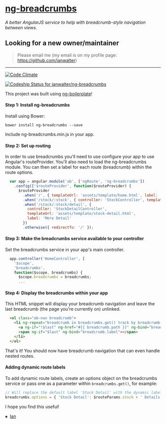 # [ng-breadcrumbs](http://ianwalter.github.io/ng-breadcrumbs/)
*A better AngularJS service to help with breadcrumb-style navigation between views.*

## Looking for a new owner/maintainer  
> Please email me (my email is on my profile page: https://github.com/ianwalter)

---

[![Code Climate](https://codeclimate.com/github/ianwalter/ng-breadcrumbs.png)](https://codeclimate.com/github/ianwalter/ng-breadcrumbs)

[ ![Codeship Status for ianwalter/ng-breadcrumbs](https://codeship.io/projects/31427860-2e0a-0132-95a9-0275b2f5d99e/status)](https://codeship.io/projects/39305)

This project was built using [ng-boilerplate](https://github.com/ianwalter/ng-boilerplate)!

#### Step 1: Install ng-breadcrumbs

Install using Bower:

```
bower install ng-breadcrumbs --save
```

Include ng-breadcrumbs.min.js in your app.

#### Step 2: Set up routing

In order to use breadcrumbs you'll need to use configure your app to use Angular's routeProvider. You'll also need to 
load the ng-breadcrumbs module. You can then set a label for each route (breadcrumb) within the route options.

```javascript
  var app = angular.module('ab', ['ngRoute', 'ng-breadcrumbs'])
    .config(['$routeProvider', function($routeProvider) {
      $routeProvider
        .when('/', { templateUrl: 'assets/template/home.html', label: 'Home' })
        .when('/stock/:stock', { controller: 'StockController', templateUrl: 'assets/template/stock.html' })
        .when('/stock/:stock/detail', {
          controller: 'StockDetailController',
          templateUrl: 'assets/template/stock-detail.html',
          label: 'More Detail'
        })
        .otherwise({ redirectTo: '/' });
```


#### Step 3: Make the breadcrumbs service available to your controller

Set the breadcrumbs service in your app's main controller.

```javascript
  app.controller('HomeController', [
    '$scope',
    'breadcrumbs',
    function($scope, breadcrumbs) {
      $scope.breadcrumbs = breadcrumbs;
      ...
```


#### Step 4: Display the breadcrumbs within your app

This HTML snippet will display your breadcrumb navigation and leave the last breadcrumb (the page you're currently on)
unlinked.

```html
  <ol class="ab-nav breadcrumb">
    <li ng-repeat="breadcrumb in breadcrumbs.get() track by breadcrumb.path" ng-class="{ active: $last }">
      <a ng-if="!$last" ng-href="#{{ breadcrumb.path }}" ng-bind="breadcrumb.label" class="margin-right-xs"></a>
      <span ng-if="$last" ng-bind="breadcrumb.label"></span>
    </li>
  </ol>
```

That's it! You should now have breadcrumb navigation that can even handle nested routes.


#### Adding dynamic route labels

To add dynamic route labels, create an options object on the breadcrumbs service or pass one as a parameter within
```breadcrumbs.get()```, for example:

```javascript
// Will replace the default label 'Stock Detail' with the dynamic label 'AAPL Details'
breadcrumbs.options = { 'Stock Detail': $routeParams.stock + ' Details' };
```

I hope you find this useful!

&#9824;&nbsp; [Ian](http://ianvonwalter.com)
